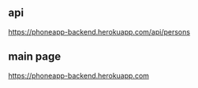 ## api

https://phoneapp-backend.herokuapp.com/api/persons

## main page

https://phoneapp-backend.herokuapp.com
